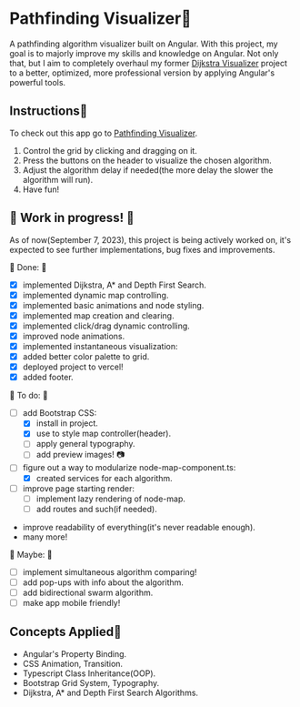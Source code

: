 # Pathfinding Visualizer🏴

A pathfinding algorithm visualizer built on Angular. With this project, my goal is to majorly improve my skills and knowledge on Angular. 
Not only that, but I aim to completely overhaul my former <a href="https://github.com/MiguelFirmino/Dijkstra-Visualizer/tree/master">Dijkstra Visualizer</a> 
project to a better, optimized, more professional version by applying Angular's powerful tools.

## Instructions📜

To check out this app go to <a href="https://pathfinding-visualizer-two.vercel.app/">Pathfinding Visualizer</a>.

1) Control the grid by clicking and dragging on it.
2) Press the buttons on the header to visualize the chosen algorithm.
3) Adjust the algorithm delay if needed(the more delay the slower the algorithm will run).
4) Have fun!

## 🚧 Work in progress! 🚧

As of now(September 7, 2023), this project is being actively worked on, it's expected to see further implementations, bug fixes and improvements.

🚩 Done: 🚩
- [x] implemented Dijkstra, A* and Depth First Search.
- [x] implemented dynamic map controlling.
- [x] implemented basic animations and node styling.
- [x] implemented map creation and clearing.
- [x] implemented click/drag dynamic controlling.
- [x] improved node animations.
- [x] implemented instantaneous visualization:
- [x] added better color palette to grid.
- [x] deployed project to vercel!
- [x] added footer. 

🚩 To do: 🚩
- [ ] add Bootstrap CSS:
  - [x] install in project.
  - [x] use to style map controller(header).
  - [ ] apply general typography.
  - [ ] add preview images! 📷
- [ ] figure out a way to modularize node-map-component.ts:
  - [x] created services for each algorithm.
- [ ] improve page starting render:
  - [ ] implement lazy rendering of node-map.
  - [ ] add routes and such(if needed).
- improve readability of everything(it's never readable enough).
- many more!

🚩 Maybe: 🚩
- [ ] implement simultaneous algorithm comparing!
- [ ] add pop-ups with info about the algorithm.
- [ ] add bidirectional swarm algorithm.
- [ ] make app mobile friendly!

## Concepts Applied🏴

- Angular's Property Binding.
- CSS Animation, Transition.
- Typescript Class Inheritance(OOP).
- Bootstrap Grid System, Typography.
- Dijkstra, A* and Depth First Search Algorithms.
